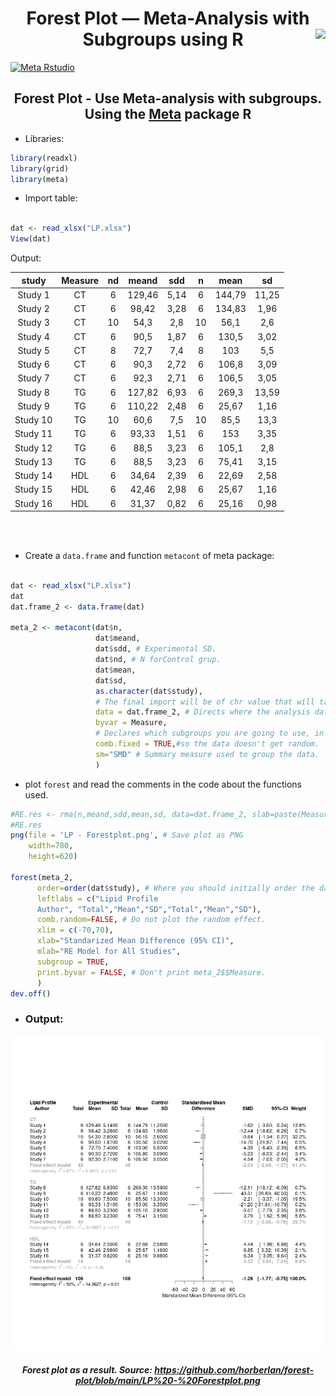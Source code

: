 <h1 align="center"> Forest Plot  — Meta-Analysis with Subgroups using R <img src="https://rstudio.com/wp-content/uploads/2018/10/RStudio-Logo-Flat.png" align="right" height="30px">
</h1>

[![Meta Rstudio](https://img.shields.io/endpoint?url=https%3A%2F%2Frstudio.github.io%2Frstudio-shields%2Fcategory%2Fmeta.json)](https://community.rstudio.com/c/meta)
<h2 align="center"> Forest Plot - Use  Meta-analysis with subgroups. Using the <a href="https://cran.r-project.org/web/packages/meta/index.html">Meta</a> package R</h2>

* Libraries:

```R
library(readxl)
library(grid)
library(meta)
```

*  Import table:

```R

dat <- read_xlsx("LP.xlsx")
View(dat)
```
Output:

| study    | Measure | nd | meand  | sdd  | n  | mean   | sd    | 
|:--------:|:-------:|:--:|:------:|:----:|:--:|:------:|:-----:|
| Study 1  | CT      | 6  | 129,46 | 5,14 | 6  | 144,79 | 11,25 |
| Study 2  | CT      | 6  | 98,42  | 3,28 | 6  | 134,83 | 1,96  |
| Study 3  | CT      | 10 | 54,3   | 2,8  | 10 | 56,1   | 2,6   |
| Study 4  | CT      | 6  | 90,5   | 1,87 | 6  | 130,5  | 3,02  |
| Study 5  | CT      | 8  | 72,7   | 7,4  | 8  | 103    | 5,5   |
| Study 6  | CT      | 6  | 90,3   | 2,72 | 6  | 106,8  | 3,09  |
| Study 7  | CT      | 6  | 92,3   | 2,71 | 6  | 106,5  | 3,05  |
| Study 8  | TG      | 6  | 127,82 | 6,93 | 6  | 269,3  | 13,59 |
| Study 9  | TG      | 6  | 110,22 | 2,48 | 6  | 25,67  | 1,16  |
| Study 10 | TG      | 10 | 60,6   | 7,5  | 10 | 85,5   | 13,3  |
| Study 11 | TG      | 6  | 93,33  | 1,51 | 6  | 153    | 3,35  |
| Study 12 | TG      | 6  | 88,5   | 3,23 | 6  | 105,1  | 2,8   |
| Study 13 | TG      | 6  | 88,5   | 3,23 | 6  | 75,41  | 3,15  |
| Study 14 | HDL     | 6  | 34,64  | 2,39 | 6  | 22,69  | 2,58  |
| Study 15 | HDL     | 6  | 42,46  | 2,98 | 6  | 25,67  | 1,16  |
| Study 16 | HDL     | 6  | 31,37  | 0,82 | 6  | 25,16  | 0,98  |

<br>
<br>

* Create a ```data.frame``` and function ```metacont``` of meta package:

```R

dat <- read_xlsx("LP.xlsx")
dat
dat.frame_2 <- data.frame(dat)

meta_2 <- metacont(dat$n,
                   dat$meand,
                   dat$sdd, # Experimental SD.
                   dat$nd, # N forControl grup.
                   dat$mean,
                   dat$sd,
                   as.character(dat$study), 
                   # The final import will be of chr value that will take the data of the authors.
                   data = dat.frame_2, # Directs where the analysis data will come from. 
                   byvar = Measure, 
                   # Declares which subgroups you are going to use, in the case of those that were entered in the table in the "Measure" column. 
                   comb.fixed = TRUE,#so the data doesn't get random. 
                   sm="SMD" # Summary measure used to group the data. 
                   )
```
*  plot ```forest``` and read the comments in the code about the functions used.

```R
#RE.res <- rma(n,meand,sdd,mean,sd, data=dat.frame_2, slab=paste(Measure))
#RE.res
png(file = 'LP - Forestplot.png', # Save plot as PNG
    width=780,
    height=620)

forest(meta_2,
      order=order(dat$study), # Where you should initially order the data. 
      leftlabs = c("Lipid Profile 
      Author", "Total","Mean","SD","Total","Mean","SD"),
      comb.random=FALSE, # Do not plot the random effect. 
      xlim = c(-70,70), 
      xlab="Standarized Mean Difference (95% CI)",
      mlab="RE Model for All Studies",
      subgroup = TRUE,
      print.byvar = FALSE, # Don't print meta_2$$Measure.
      )
dev.off()

```

- ### Output:
<p align="center">
<img src="https://raw.githubusercontent.com/horberlan/forest-plot/main/LP%20-%20Forestplot.png" width="700px" />

##### <p align="center"> Forest plot as a result. Source: https://github.com/horberlan/forest-plot/blob/main/LP%20-%20Forestplot.png</p>

<!--``` SE <- (dat$sd/sqrt(n)) ```
    -->

<br><br>


 
<br>
